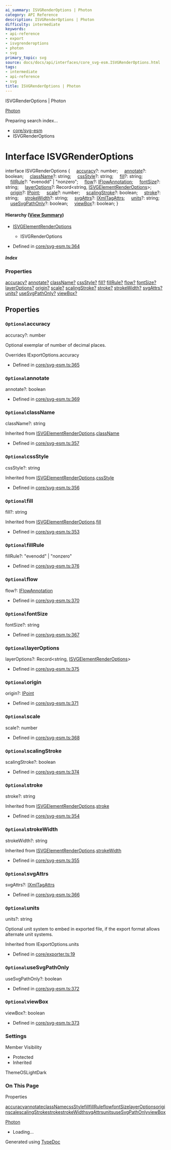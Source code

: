 ```yaml
---
ai_summary: ISVGRenderOptions | Photon
category: API Reference
description: ISVGRenderOptions | Photon
difficulty: intermediate
keywords:
- api-reference
- export
- isvgrenderoptions
- photon
- svg
primary_topic: svg
source: docs/docs/api/interfaces/core_svg-esm.ISVGRenderOptions.html
tags:
- intermediate
- api-reference
- svg
title: ISVGRenderOptions | Photon
---
```

ISVGRenderOptions | Photon

[Photon](../index.md)




Preparing search index...

* [core/svg-esm](../modules/core_svg-esm.md)
* ISVGRenderOptions

# Interface ISVGRenderOptions

interface ISVGRenderOptions {
    [accuracy](#optionalaccuracy)?: number;
    [annotate](#optionalannotate)?: boolean;
    [className](#optionalclassname)?: string;
    [cssStyle](#optionalcssstyle)?: string;
    [fill](#optionalfill)?: string;
    [fillRule](#optionalfillrule)?: "evenodd" | "nonzero";
    [flow](#optionalflow)?: [IFlowAnnotation](core_svg-esm.IFlowAnnotation.md);
    [fontSize](#optionalfontsize)?: string;
    [layerOptions](#optionallayeroptions)?: Record<string, [ISVGElementRenderOptions](core_svg-esm.ISVGElementRenderOptions.md)>;
    [origin](#optionalorigin)?: [IPoint](core_schema.IPoint.md);
    [scale](#optionalscale)?: number;
    [scalingStroke](#optionalscalingstroke)?: boolean;
    [stroke](#optionalstroke)?: string;
    [strokeWidth](#optionalstrokewidth)?: string;
    [svgAttrs](#optionalsvgattrs)?: [IXmlTagAttrs](core_xml.IXmlTagAttrs.md);
    [units](#optionalunits)?: string;
    [useSvgPathOnly](#optionalusesvgpathonly)?: boolean;
    [viewBox](#optionalviewbox)?: boolean;
}

#### Hierarchy ([View Summary](../hierarchy.md#core/svg-esm.ISVGRenderOptions))

* [ISVGElementRenderOptions](core_svg-esm.ISVGElementRenderOptions.md)
  + ISVGRenderOptions

* Defined in [core/svg-esm.ts:364](https://github.com/mwhite454/photon/blob/main/packages/photon/src/core/svg-esm.ts#L364)

##### Index

### Properties

[accuracy?](#optionalaccuracy)
[annotate?](#optionalannotate)
[className?](#optionalclassname)
[cssStyle?](#optionalcssstyle)
[fill?](#optionalfill)
[fillRule?](#optionalfillrule)
[flow?](#optionalflow)
[fontSize?](#optionalfontsize)
[layerOptions?](#optionallayeroptions)
[origin?](#optionalorigin)
[scale?](#optionalscale)
[scalingStroke?](#optionalscalingstroke)
[stroke?](#optionalstroke)
[strokeWidth?](#optionalstrokewidth)
[svgAttrs?](#optionalsvgattrs)
[units?](#optionalunits)
[useSvgPathOnly?](#optionalusesvgpathonly)
[viewBox?](#optionalviewbox)

## Properties

### `Optional`accuracy

accuracy?: number

Optional exemplar of number of decimal places.

Overrides IExportOptions.accuracy

* Defined in [core/svg-esm.ts:365](https://github.com/mwhite454/photon/blob/main/packages/photon/src/core/svg-esm.ts#L365)

### `Optional`annotate

annotate?: boolean

* Defined in [core/svg-esm.ts:369](https://github.com/mwhite454/photon/blob/main/packages/photon/src/core/svg-esm.ts#L369)

### `Optional`className

className?: string

Inherited from [ISVGElementRenderOptions](core_svg-esm.ISVGElementRenderOptions.md).[className](core_svg-esm.ISVGElementRenderOptions.md#classname)

* Defined in [core/svg-esm.ts:357](https://github.com/mwhite454/photon/blob/main/packages/photon/src/core/svg-esm.ts#L357)

### `Optional`cssStyle

cssStyle?: string

Inherited from [ISVGElementRenderOptions](core_svg-esm.ISVGElementRenderOptions.md).[cssStyle](core_svg-esm.ISVGElementRenderOptions.md#cssstyle)

* Defined in [core/svg-esm.ts:356](https://github.com/mwhite454/photon/blob/main/packages/photon/src/core/svg-esm.ts#L356)

### `Optional`fill

fill?: string

Inherited from [ISVGElementRenderOptions](core_svg-esm.ISVGElementRenderOptions.md).[fill](core_svg-esm.ISVGElementRenderOptions.md#fill)

* Defined in [core/svg-esm.ts:353](https://github.com/mwhite454/photon/blob/main/packages/photon/src/core/svg-esm.ts#L353)

### `Optional`fillRule

fillRule?: "evenodd" | "nonzero"

* Defined in [core/svg-esm.ts:376](https://github.com/mwhite454/photon/blob/main/packages/photon/src/core/svg-esm.ts#L376)

### `Optional`flow

flow?: [IFlowAnnotation](core_svg-esm.IFlowAnnotation.md)

* Defined in [core/svg-esm.ts:370](https://github.com/mwhite454/photon/blob/main/packages/photon/src/core/svg-esm.ts#L370)

### `Optional`fontSize

fontSize?: string

* Defined in [core/svg-esm.ts:367](https://github.com/mwhite454/photon/blob/main/packages/photon/src/core/svg-esm.ts#L367)

### `Optional`layerOptions

layerOptions?: Record<string, [ISVGElementRenderOptions](core_svg-esm.ISVGElementRenderOptions.md)>

* Defined in [core/svg-esm.ts:375](https://github.com/mwhite454/photon/blob/main/packages/photon/src/core/svg-esm.ts#L375)

### `Optional`origin

origin?: [IPoint](core_schema.IPoint.md)

* Defined in [core/svg-esm.ts:371](https://github.com/mwhite454/photon/blob/main/packages/photon/src/core/svg-esm.ts#L371)

### `Optional`scale

scale?: number

* Defined in [core/svg-esm.ts:368](https://github.com/mwhite454/photon/blob/main/packages/photon/src/core/svg-esm.ts#L368)

### `Optional`scalingStroke

scalingStroke?: boolean

* Defined in [core/svg-esm.ts:374](https://github.com/mwhite454/photon/blob/main/packages/photon/src/core/svg-esm.ts#L374)

### `Optional`stroke

stroke?: string

Inherited from [ISVGElementRenderOptions](core_svg-esm.ISVGElementRenderOptions.md).[stroke](core_svg-esm.ISVGElementRenderOptions.md#stroke)

* Defined in [core/svg-esm.ts:354](https://github.com/mwhite454/photon/blob/main/packages/photon/src/core/svg-esm.ts#L354)

### `Optional`strokeWidth

strokeWidth?: string

Inherited from [ISVGElementRenderOptions](core_svg-esm.ISVGElementRenderOptions.md).[strokeWidth](core_svg-esm.ISVGElementRenderOptions.md#strokewidth)

* Defined in [core/svg-esm.ts:355](https://github.com/mwhite454/photon/blob/main/packages/photon/src/core/svg-esm.ts#L355)

### `Optional`svgAttrs

svgAttrs?: [IXmlTagAttrs](core_xml.IXmlTagAttrs.md)

* Defined in [core/svg-esm.ts:366](https://github.com/mwhite454/photon/blob/main/packages/photon/src/core/svg-esm.ts#L366)

### `Optional`units

units?: string

Optional unit system to embed in exported file, if the export format allows alternate unit systems.

Inherited from IExportOptions.units

* Defined in [core/exporter.ts:19](https://github.com/mwhite454/photon/blob/main/packages/photon/src/core/exporter.ts#L19)

### `Optional`useSvgPathOnly

useSvgPathOnly?: boolean

* Defined in [core/svg-esm.ts:372](https://github.com/mwhite454/photon/blob/main/packages/photon/src/core/svg-esm.ts#L372)

### `Optional`viewBox

viewBox?: boolean

* Defined in [core/svg-esm.ts:373](https://github.com/mwhite454/photon/blob/main/packages/photon/src/core/svg-esm.ts#L373)

### Settings

Member Visibility

* Protected
* Inherited

ThemeOSLightDark

### On This Page

Properties

[accuracy](#accuracy)[annotate](#annotate)[className](#classname)[cssStyle](#cssstyle)[fill](#fill)[fillRule](#fillrule)[flow](#flow)[fontSize](#fontsize)[layerOptions](#layeroptions)[origin](#origin)[scale](#scale)[scalingStroke](#scalingstroke)[stroke](#stroke)[strokeWidth](#strokewidth)[svgAttrs](#svgattrs)[units](#units)[useSvgPathOnly](#usesvgpathonly)[viewBox](#viewbox)

[Photon](../index.md)

* Loading...

Generated using [TypeDoc](https://typedoc.org/)
